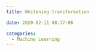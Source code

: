 ```yaml
---
title: Whitening transformation

date: 2020-02-11 08:17:08

categories: 
  - Machine Learning
---
```



